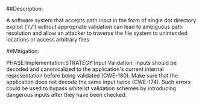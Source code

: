 ##Description:

A software system that accepts path input in the form of single dot directory exploit ('/./') without appropriate validation can lead to ambiguous path resolution and allow an attacker to traverse the file system to unintended locations or access arbitrary files.



##Mitigation:


PHASE:Implementation:STRATEGY:Input Validation:
Inputs should be decoded and canonicalized to the application's current internal representation before being validated (CWE-180). Make sure that the application does not decode the same input twice (CWE-174). Such errors could be used to bypass whitelist validation schemes by introducing dangerous inputs after they have been checked.


